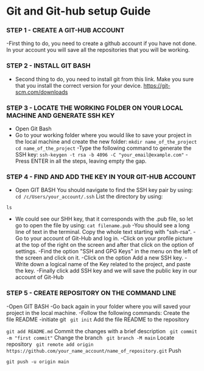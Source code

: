 # Git and Git-hub setup Guide

### STEP 1 - CREATE A GIT-HUB ACCOUNT
 -First thing to do, you need to create a github account if you have not done. In your account you will save all the repositories that you will be working.

### STEP 2 - INSTALL GIT BASH
- Second thing to do, you need to install git from this link. Make you sure that you install the correct version for your device.
 https://git-scm.com/downloads

### STEP 3 - LOCATE THE WORKING FOLDER ON YOUR LOCAL MACHINE AND GENERATE SSH KEY
- Open Git Bash
- Go to your working folder where you would like to save your project in the local machine and create the new folder:
`mkdir name_of_the_project
cd name_of_the_project`
-Type the following command to generate the SSH key:
`ssh-keygen -t rsa -b 4096 -C "your_email@example.com"`
-Press ENTER in all the steps, leaving empty the gap.

### STEP 4 - FIND AND ADD THE KEY IN YOUR GIT-HUB ACCOUNT
- Open GIT BASH
You should navigate to find the SSH key pair by using:
`cd /c/Users/your_account/.ssh`
List the directory by using:

`ls`
- We could see our SHH key, that it corresponds with the .pub file, so let go to open the file by using:
`cat filename.pub`
-You should see a long line of text in the terminal. Copy the whole text starting with "ssh-rsa".
-Go to your account of Git-Hub and log in.
-Click on your profile picture at the top of the right on the screen and after that click on the option of settings.
-Find the option "SSH and GPG Keys" in the menu on the left of the screen and click on it.
-Click on the option Add a new SSH key.
-Write down a logical name of the Key related to the project, and paste the key.
 -Finally click add SSH key and we will save the public key in our account of Git-Hub
 
### STEP 5 - CREATE REPOSITORY ON THE COMMAND LINE
-Open GIT BASH
-Go back again in your folder where you will saved your project in the local machine.
-Follow the following commands: Create the file README
-initiate git
`
git init`
Add the file README to the repository

`git add README.md`
Commit the changes with a brief description
`
git commit -m "first commit"`
Change the branch
`
git branch -M main`
Locate repository
`
git remote add origin https://github.com/your_name_account/name_of_repository.git`
Push

`git push -u origin main`

